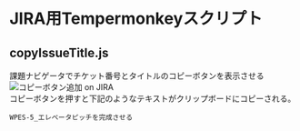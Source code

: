# JIRA用Tempermonkeyスクリプト
## copyIssueTitle.js
課題ナビゲータでチケット番号とタイトルのコピーボタンを表示させる  
![コピーボタン追加 on JIRA](https://github.com/yheihei/tempermonkey/blob/doc/image/copyIssueTitle.png)  
コピーボタンを押すと下記のようなテキストがクリップボードにコピーされる。
```
WPES-5_エレベータピッチを完成させる
```
